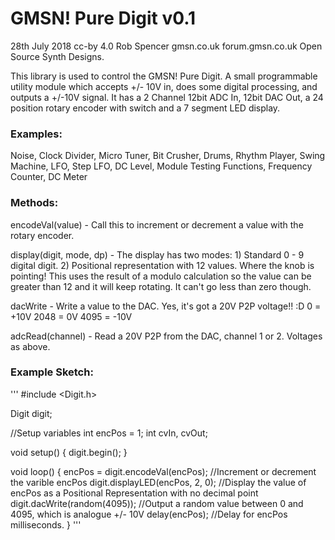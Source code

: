   # GMSN! Pure Digit v0.1
  28th July 2018
  cc-by 4.0
  Rob Spencer
  gmsn.co.uk
  forum.gmsn.co.uk
  Open Source Synth Designs.
  
  This library is used to control the GMSN! Pure Digit. A small programmable utility module which accepts +/- 10V in,
  does some digital processing, and outputs a +/-10V signal. It has a 2 Channel 12bit ADC In, 12bit DAC Out, a 24
  position rotary encoder with switch and a 7 segment LED display.
  
  ### Examples:   
  Noise, Clock Divider, Micro Tuner, Bit Crusher, Drums, Rhythm Player, Swing Machine, LFO, Step LFO,
  DC Level, Module Testing Functions, Frequency Counter, DC Meter
  
  
  ### Methods:
  
  encodeVal(value) - Call this to increment or decrement a value with the rotary encoder.
  
  display(digit, mode, dp) - The display has two modes:
                                1) Standard 0 - 9 digital digit.
                                2) Positional representation with 12 values. Where the knob is pointing!
                                   This uses the result of a modulo calculation so the value can be greater
                                   than 12 and it will keep rotating. It can't go less than zero though.
  
  dacWrite - Write a value to the DAC. Yes, it's got a 20V P2P voltage!! :D
             0    =   +10V
             2048 =   0V
             4095 =   -10V
  
  adcRead(channel) - Read a 20V P2P from the DAC, channel 1 or 2. Voltages as above.
  
  
  ### Example Sketch:
  '''
  #include <Digit.h>
  
  Digit digit;
  
  //Setup variables
  int encPos = 1;
  int cvIn, cvOut;
  
  void setup() {
   digit.begin();
  }
  
  void loop() {
     encPos = digit.encodeVal(encPos);  //Increment or decrement the varible encPos
     digit.displayLED(encPos, 2, 0);    //Display the value of encPos as a Positional Representation with no decimal point
     digit.dacWrite(random(4095));      //Output a random value between 0 and 4095, which is analogue +/- 10V
     delay(encPos);                     //Delay for encPos milliseconds.
  }
 '''
